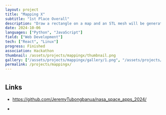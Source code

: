 ```yaml
---
layout: project
title: "Mapping X"
subtitle: "1st Place Overall"
description: "Draw a rectangle on a map and an STL mesh will be generated from DEM and/or SWOT data taken from open-source NASA Earthview data"
date: 2024-10-06
languages: ["Python", "JavaScript"]
field: ["Web Development"]
tech: ["React", "Linux"]
progress: Finished
association: Hackathon
thumbnail: /assets/projects/mappingx/thumbnail.png
gallery: ["/assets/projects/mappingx/gallery/1.png", "/assets/projects/mappingx/gallery/2.png", "/assets/projects/mappingx/gallery/3.png", "/assets/projects/mappingx/gallery/4.png"]
permalink: /projects/mappingx/
---
```


#

## Links

- <https://github.com/JeremyTubongbanua/nasa_space_apps_2024/>

-
